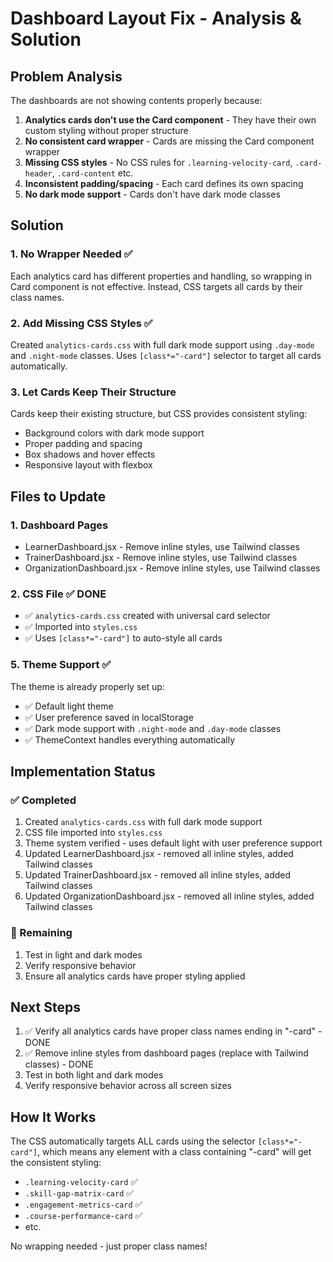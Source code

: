 # Dashboard Layout Fix - Analysis & Solution

## Problem Analysis

The dashboards are not showing contents properly because:

1. **Analytics cards don't use the Card component** - They have their own custom styling without proper structure
2. **No consistent card wrapper** - Cards are missing the Card component wrapper
3. **Missing CSS styles** - No CSS rules for `.learning-velocity-card`, `.card-header`, `.card-content` etc.
4. **Inconsistent padding/spacing** - Each card defines its own spacing
5. **No dark mode support** - Cards don't have dark mode classes

## Solution

### 1. No Wrapper Needed ✅

Each analytics card has different properties and handling, so wrapping in Card component is not effective. Instead, CSS targets all cards by their class names.

### 2. Add Missing CSS Styles ✅

Created `analytics-cards.css` with full dark mode support using `.day-mode` and `.night-mode` classes. Uses `[class*="-card"]` selector to target all cards automatically.

### 3. Let Cards Keep Their Structure

Cards keep their existing structure, but CSS provides consistent styling:
- Background colors with dark mode support
- Proper padding and spacing
- Box shadows and hover effects
- Responsive layout with flexbox

## Files to Update

### 1. Dashboard Pages
- LearnerDashboard.jsx - Remove inline styles, use Tailwind classes
- TrainerDashboard.jsx - Remove inline styles, use Tailwind classes
- OrganizationDashboard.jsx - Remove inline styles, use Tailwind classes

### 2. CSS File ✅ DONE
- ✅ `analytics-cards.css` created with universal card selector
- ✅ Imported into `styles.css`
- ✅ Uses `[class*="-card"]` to auto-style all cards

### 5. Theme Support ✅

The theme is already properly set up:
- ✅ Default light theme
- ✅ User preference saved in localStorage
- ✅ Dark mode support with `.night-mode` and `.day-mode` classes
- ✅ ThemeContext handles everything automatically

## Implementation Status

### ✅ Completed
1. Created `analytics-cards.css` with full dark mode support
2. CSS file imported into `styles.css`
3. Theme system verified - uses default light with user preference support
4. Updated LearnerDashboard.jsx - removed all inline styles, added Tailwind classes
5. Updated TrainerDashboard.jsx - removed all inline styles, added Tailwind classes
6. Updated OrganizationDashboard.jsx - removed all inline styles, added Tailwind classes

### 🔲 Remaining
1. Test in light and dark modes
2. Verify responsive behavior
3. Ensure all analytics cards have proper styling applied

## Next Steps

1. ✅ Verify all analytics cards have proper class names ending in "-card" - DONE
2. ✅ Remove inline styles from dashboard pages (replace with Tailwind classes) - DONE
3. Test in both light and dark modes
4. Verify responsive behavior across all screen sizes

## How It Works

The CSS automatically targets ALL cards using the selector `[class*="-card"]`, which means any element with a class containing "-card" will get the consistent styling:
- `.learning-velocity-card` ✅
- `.skill-gap-matrix-card` ✅
- `.engagement-metrics-card` ✅
- `.course-performance-card` ✅
- etc.

No wrapping needed - just proper class names!
